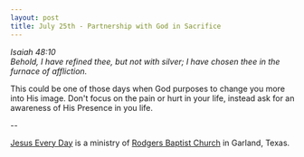 ```yaml
---
layout: post
title: July 25th - Partnership with God in Sacrifice
---
```


_Isaiah 48:10  
Behold, I have refined thee, but not with silver; I have chosen thee
in the furnace of affliction._

This could be one of those days when God purposes to change you
more into His image. Don't focus on the pain or hurt in your life,
instead ask for an awareness of His Presence in you life.

 --

<a href=http://jesuseveryday.net>Jesus Every Day</a> is a ministry of <a href=http://rodgersbaptist.net>Rodgers Baptist Church</a> in Garland, Texas.
